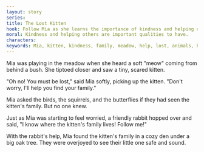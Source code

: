 ```yaml
---
layout: story
series: 
title: The Lost Kitten
hook: Follow Mia as she learns the importance of kindness and helping others. Will she be able to reunite the lost kitten with its family?
moral: Kindness and helping others are important qualities to have.
characters: 
keywords: Mia, kitten, kindness, family, meadow, help, lost, animals, happiness, reunited
---
```


Mia was playing in the meadow when she heard a soft "meow" coming from behind a bush. She tiptoed closer and saw a tiny, scared kitten.

"Oh no! You must be lost," said Mia softly, picking up the kitten. "Don't worry, I'll help you find your family."

Mia asked the birds, the squirrels, and the butterflies if they had seen the kitten's family. But no one knew.

Just as Mia was starting to feel worried, a friendly rabbit hopped over and said, "I know where the kitten's family lives! Follow me!"

With the rabbit's help, Mia found the kitten's family in a cozy den under a big oak tree. They were overjoyed to see their little one safe and sound.
